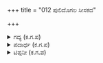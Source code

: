 +++
title = "012 ಪುಲಿದೊಗಲ ಸೀಸಕದ"

+++

<details><summary>ಗದ್ಯ (ಕ.ಗ.ಪ) </summary>

12. ಹೊದೆದ ಹುಲಿಚರ್ಮ, ಶಿರಸ್ತ್ರಾಣದ ಕೆಳಪಟ್ಟಿಯಲ್ಲಿ ತೂಗಾಡುವ ಕತ್ತಿ, ಅರ್ಧಭಾಗ ಏರಿಸಿದ ಬಿಲ್ಲನ್ನು ಬಿಗಿದು ಕಟ್ಟಿದ ಬಿಲ್ಲಹುರಿ, ಬೆರಳುಗಳಿಂದ ಹಿಡಿದ ಬಾಣಗಳು, ಬಲಿಷ್ಠವಾದ ಮುಂಗೈಗೆ ಕಟ್ಟಿರುವ ((ಕೈಗವಸುಗಳು) ಬಿರುದುಗಳೊಡನೆ ಸದ್ದು ಮಾಡುತ್ತಿರುವ ಘಂಟೆಗಳು, ಬೆನ್ನ ಮೇಲೆ ತೂಗಾಡುವ ಬತ್ತಳಿಕೆಗಳ ಬಿಲ್ಗಾರರ ಪಡೆ ಉಭಯ ಸೇನೆಗಳಲ್ಲೂ ಕಾಳೆಗಕ್ಕೆ ಹೊರಟವು.
</details>

<details><summary>ಪದಾರ್ಥ (ಕ.ಗ.ಪ) </summary>

ಸೀಸಕದ ಕಿಗ್ಗಟ್ಟು-ಶಿರಸ್ತ್ರಾಣದ ಕೆಳಪಟ್ಟಿ, ಒಲೆವ ಸುರಗಿ-ತೂಗಾಡುವ ಕತ್ತಿ, ಕಾಂಚ-ಕತ್ತಿಯ ಒರೆ?, ತಿರುವು-ಹೆದೆ, ಕೋಲು-ಬಾಣ, ಬೆನ್ನಲೆವ-ಬೆನ್ನಲಿ ತೂಗಾಡುವ, ಬತ್ತಳಿಕೆ-ಬಾಣದ ಚೀಲ, ಹೊದೆ-ಕೈಗವಸು
</details>

<details><summary>ಟಿಪ್ಪನೀ (ಕ.ಗ.ಪ) </summary>

ಕಾಂಚದೊಳು (?) ಈ ಪದಕ್ಕೆ ಅರ್ಥ ಸ್ಪಷ್ಟವಿಲ್ಲ. ಆದರೆ ಸಂದರ್ಭಾನುಸಾರವಾಗಿ  ಸೊಂಟದ ಸುತ್ತ ಕಟ್ಟಿರುವ ಪಟ್ಟಿಯಂತಹ ಒಂದು ಸಾಧನ ಎಂದು ಊಹಿಸಬಹುದು.
</details>
